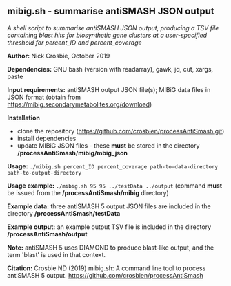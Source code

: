 
## mibig.sh - summarise antiSMASH JSON output
*A shell script to summarise antiSMASH JSON output, producing a TSV file containing blast hits for biosynthetic gene clusters at a user-specified threshold for percent_ID and percent_coverage*

**Author:** Nick Crosbie, October 2019

**Dependencies:** GNU bash (version with readarray), gawk, jq, cut, xargs, paste

**Input requirements:** antiSMASH output JSON file(s); MIBiG data files in JSON format (obtain from https://mibig.secondarymetabolites.org/download)

**Installation**
- clone the repository (https://github.com/crosbien/processAntiSmash.git)
- install dependencies
- update MIBiG JSON files - these **must** be stored in the directory **/processAntiSmash/mibig/mbig_json** 

**Usage:** ```./mibig.sh percent_ID percent_coverage path-to-data-directory path-to-output-directory```

**Usage example:** ```./mibig.sh 95 95 ../testData ../output```   (command **must** be issued from the **/processAntiSmash/mibig** directory)

**Example data:** three antiSMASH 5 output JSON files are included in the directory **/processAntiSmash/testData**

**Example output:** an example output TSV file is included in the directory **/processAntiSmash/output**

**Note:** antiSMASH 5 uses DIAMOND to produce blast-like output, and the term 'blast' is used in that context.

**Citation:** Crosbie ND (2019) mibig.sh: A command line tool to process antiSMASH 5 output. https://github.com/crosbien/processAntiSmash

